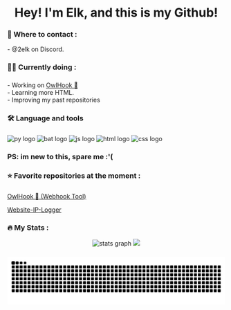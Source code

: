 
<h1 align="center">Hey! I'm Elk, and this is my Github!</h1>

###

<h3 align="left">💬  Where to contact :</h3>

<p align="left">- @2elk on Discord.<br>

###

<h3 align="left">👩‍💻  Currently doing :</h3>

###

<p align="left">- Working on <a href="https://github.com/3elk/OwlHook">OwlHook 🦉</a><br>- Learning more HTML.<br>- Improving my past repositories</p>

###

<h3 align="left">🛠 Language and tools</h3>

###

<div align="left">
  <img src="https://cdn.jsdelivr.net/gh/devicons/devicon/icons/python/python-original.svg" height="40" alt="py logo"  />
  <img src="https://cdn.jsdelivr.net/gh/devicons/devicon/icons/windows8/windows8-original.svg" height="40" alt="bat logo"  />
  <img src="https://cdn.jsdelivr.net/gh/devicons/devicon/icons/javascript/javascript-original.svg" height="40" alt="js logo"  />
  <img src="https://cdn.jsdelivr.net/gh/devicons/devicon/icons/html5/html5-original.svg" height="40" alt="html logo"  />
  <img src="https://cdn.jsdelivr.net/gh/devicons/devicon/icons/css3/css3-original.svg" height="40" alt="css logo"  />

  ### PS: im new to this, spare me :'(
</div>

###

<h3 align="left">⭐  Favorite repositories at the moment :</h3>

###

<a href="https://github.com/3elk/OwlHook">OwlHook 🦉 (Webhook Tool)</a>

<a href="https://github.com/3elk/Website-IP-Logger"> Website-IP-Logger </a>

###

<h3 align="left">🔥   My Stats :</h3>
<div align="center">
  <img src="(https://github-readme-stats.vercel.app/api?username=3elk&show_icons=true&theme=midnight-purple)" height="150" alt="stats graph"  />
  <img src="https://camo.githubusercontent.com/afe7cd29468703e96f6289fe218074cf9169c60a6dd622da4f784443c67d6ce5/68747470733a2f2f6769746875622d726561646d652d73746174732e76657263656c2e6170702f6170692f746f702d6c616e67732f3f757365726e616d653d33656c6b266c61796f75743d636f6d70616374267468656d653d6d69646e696768742d707572706c65"  />
</div>

###

<img src="https://raw.githubusercontent.com/3elk/3elk/output/snake.svg" alt="Snake animation" />

###

